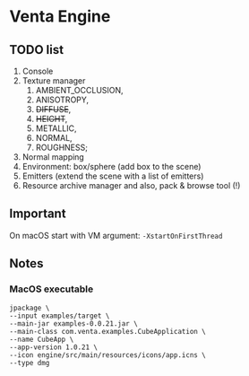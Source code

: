 # Venta Engine
## TODO list
1. Console
2. Texture manager
   1. AMBIENT_OCCLUSION, 
   2. ANISOTROPY, 
   3. ~~DIFFUSE~~, 
   4. ~~HEIGHT~~, 
   5. METALLIC, 
   6. NORMAL, 
   7. ROUGHNESS;
3. Normal mapping
4. Environment: box/sphere (add box to the scene)
5. Emitters (extend the scene with a list of emitters)
6. Resource archive manager and also, pack & browse tool (!)

## Important
On macOS start with VM argument: `-XstartOnFirstThread`

## Notes
### MacOS executable
```
jpackage \
--input examples/target \
--main-jar examples-0.0.21.jar \
--main-class com.venta.examples.CubeApplication \
--name CubeApp \
--app-version 1.0.21 \
--icon engine/src/main/resources/icons/app.icns \
--type dmg
```
